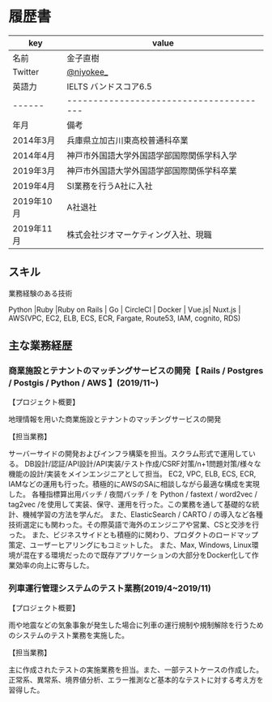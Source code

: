 # 履歴書

|key|value|
|----|----|
|名前|金子直樹|
|Twitter|[@niyokee_](https://twitter.com/niyokee_) |
|英語力|IELTS バンドスコア6.5|
|------|---------------------------------------|
|年月|備考|
|2014年3月|兵庫県立加古川東高校普通科卒業|
|2014年4月|神戸市外国語大学外国語学部国際関係学科入学|
|2019年3月|神戸市外国語大学外国語学部国際関係学科卒業|
|2019年4月|SI業務を行うA社に入社|
|2019年10月|A社退社|
|2019年11月|株式会社ジオマーケティング入社、現職|

## スキル
業務経験のある技術

Python |Ruby |Ruby on Rails | Go | CircleCI | Docker | Vue.js| Nuxt.js | AWS(VPC, EC2, ELB, ECS, ECR, Fargate, Route53, IAM, cognito, RDS)

## 主な業務経歴

### 商業施設とテナントのマッチングサービスの開発【 Rails / Postgres / Postgis / Python / AWS 】(2019/11~)
【プロジェクト概要】

地理情報を用いた商業施設とテナントのマッチングサービスの開発

【担当業務】

サーバーサイドの開発およびインフラ構築を担当。スクラム形式で運用している。
DB設計/認証/API設計/API実装/テスト作成/CSRF対策/n+1問題対策/様々な機能の設計/実装をメインエンジニアとして担当。
EC2, VPC, ELB, ECS, ECR, IAMなどの運用も行った。積極的にAWSのSAに相談しながら最適な構成を実現した。
各種指標算出用バッチ / 夜間バッチ / を Python / fastext / word2vec / tag2vec /を使用して実装、保守、運用を行った。この業務を通して基礎的な統計、機械学習の方法を学んだ。
また、ElasticSearch / CARTO / の導入など各種技術選定にも関わった。その際英語で海外のエンジニアや営業、CSと交渉を行った。
また、ビジネスサイドとも積極的に関わり、プロダクトのロードマップ策定、ユーザーヒアリングにもコミットした。
また、Max, Windows, Linux環境が混在する環境だったので既存アプリケーションの大部分をDocker化して作業効率の向上に寄与した。

### 列車運行管理システムのテスト業務(2019/4~2019/11)
【プロジェクト概要】

雨や地震などの気象事象が発生した場合に列車の運行規制や規制解除を行うためのシステムのテスト業務を実施した。

【担当業務】

主に作成されたテストの実施業務を担当。また、一部テストケースの作成した。
正常系、異常系、境界値分析、エラー推測など基本的なテストに対する考え方を習得した。
